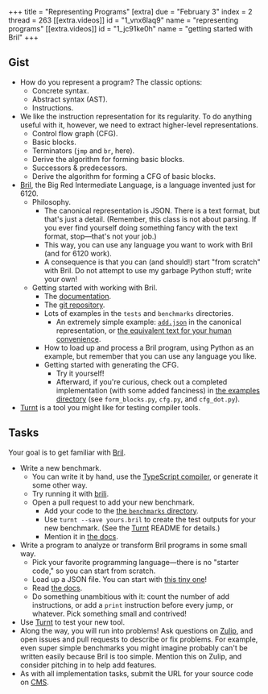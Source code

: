 +++
title = "Representing Programs"
[extra]
due = "February 3"
index = 2
thread = 263
[[extra.videos]]
id = "1_vnx6laq9"
name = "representing programs"
[[extra.videos]]
id = "1_jc91ke0h"
name = "getting started with Bril"
+++

## Gist

* How do you represent a program? The classic options:
    * Concrete syntax.
    * Abstract syntax (AST).
    * Instructions.
* We like the instruction representation for its regularity. To do anything useful with it, however, we need to extract higher-level representations.
    * Control flow graph (CFG).
    * Basic blocks.
    * Terminators (`jmp` and `br`, here).
    * Derive the algorithm for forming basic blocks.
    * Successors & predecessors.
    * Derive the algorithm for forming a CFG of basic blocks.
* [Bril][], the Big Red Intermediate Language, is a language invented just for 6120.
    * Philosophy.
        * The canonical representation is JSON. There is a text format, but that's just a detail. (Remember, this class is not about parsing. If you ever find yourself doing something fancy with the text format, stop—that's not your job.)
        * This way, you can use any language you want to work with Bril (and for 6120 work).
        * A consequence is that you can (and should!) start "from scratch" with Bril. Do not attempt to use my garbage Python stuff; write your own!
    * Getting started with working with Bril.
        * The [documentation][bril-docs].
        * The [git repository][bril].
        * Lots of examples in the `tests` and `benchmarks` directories.
            * An extremely simple example: [`add.json`](https://github.com/sampsyo/bril/blob/main/test/print/add.json) in the canonical representation, or [the equivalent text for your human convenience](https://github.com/sampsyo/bril/blob/main/test/print/add.bril).
        * How to load up and process a Bril program, using Python as an example, but remember that you can use any language you like.
        * Getting started with generating the CFG.
            * Try it yourself!
            * Afterward, if you're curious, check out a completed implementation (with some added fanciness) in [the examples directory](https://github.com/sampsyo/bril/tree/main/examples) (see `form_blocks.py`, `cfg.py`, and `cfg_dot.py`).
* [Turnt][] is a tool you might like for testing compiler tools.


## Tasks

Your goal is to get familiar with [Bril][].

* Write a new benchmark.
    * You can write it by hand, use the [TypeScript compiler][ts2bril], or generate it some other way.
    * Try running it with [brili][].
    * Open a pull request to add your new benchmark.
        * Add your code to the [the `benchmarks` directory][benchdir].
        * Use `turnt --save yours.bril` to create the test outputs for your new benchmark. (See the [Turnt][] README for details.)
        * Mention it in [the docs][bmdocs].
* Write a program to analyze or transform Bril programs in some small way.
    * Pick your favorite programming language—there is no "starter code," so you can start from scratch.
    * Load up a JSON file. You can start with [this tiny one][add]!
    * Read [the docs][bril-docs].
    * Do something unambitious with it: count the number of add instructions, or add a `print` instruction before every jump, or whatever. Pick something small and contrived!
* Use [Turnt][] to test your new tool.
* Along the way, you will run into problems! Ask questions on [Zulip][], and open issues and pull requests to describe or fix problems. For example, even super simple benchmarks you might imagine probably can't be written easily because Bril is too simple. Mention this on Zulip, and consider pitching in to help add features.
* As with all implementation tasks, submit the URL for your source code on [CMS][].

[bril]: https://github.com/sampsyo/bril
[bril-docs]: https://capra.cs.cornell.edu/bril/
[add]: https://github.com/sampsyo/bril/blob/main/test/parse/add.json
[turnt]: https://github.com/cucapra/turnt
[ts2bril]: https://capra.cs.cornell.edu/bril/tools/ts2bril.html
[brili]: https://capra.cs.cornell.edu/bril/tools/brilirs.html
[benchdir]: https://github.com/sampsyo/bril/tree/main/benchmarks
[bmdocs]: https://github.com/sampsyo/bril/blob/main/docs/tools/bench.md
[zulip]: https://cs6120.zulipchat.com
[cms]: https://cmsx.cs.cornell.edu/
